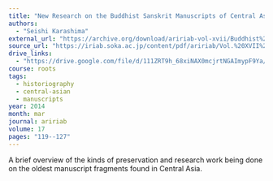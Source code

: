 ```yaml
---
title: "New Research on the Buddhist Sanskrit Manuscripts of Central Asia"
authors:
  - "Seishi Karashima"
external_url: "https://archive.org/download/aririab-vol-xvii/Buddhist%20Sanskrit%20from%20Central%20Asia.pdf"
source_url: "https://iriab.soka.ac.jp/content/pdf/aririab/Vol.%20XVII%20(2014).pdf"
drive_links:
  - "https://drive.google.com/file/d/111ZRT9h_68xiNAX0mcjrtNGAImypF9Ya/view?usp=drivesdk"
course: roots
tags:
  - historiography
  - central-asian
  - manuscripts
year: 2014
month: mar
journal: aririab
volume: 17
pages: "119--127"
---
```


A brief overview of the kinds of preservation and research work being done on the oldest manuscript fragments found in Central Asia.

